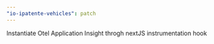 ```yaml
---
"io-ipatente-vehicles": patch
---
```


Instantiate Otel Application Insight throgh nextJS instrumentation hook
